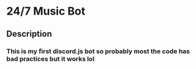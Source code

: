 # 24/7 Music Bot

## Description

### This is my first discord.js bot so probably most the code has bad practices but it works lol

